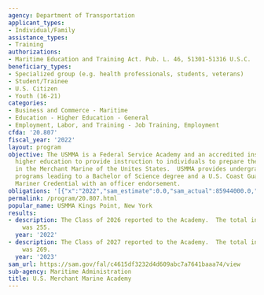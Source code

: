 ```yaml
---
agency: Department of Transportation
applicant_types:
- Individual/Family
assistance_types:
- Training
authorizations:
- Maritime Education and Training Act. Pub. L. 46, 51301-51316 U.S.C.
beneficiary_types:
- Specialized group (e.g. health professionals, students, veterans)
- Student/Trainee
- U.S. Citizen
- Youth (16-21)
categories:
- Business and Commerce - Maritime
- Education - Higher Education - General
- Employment, Labor, and Training - Job Training, Employment
cfda: '20.807'
fiscal_year: '2022'
layout: program
objective: The USMMA is a Federal Service Academy and an accredited institution of
  higher education to provide instruction to individuals to prepare them for service
  in the Merchant Marine of the Unites States.  USMMA provides undergraduate educational
  programs leading to a Bachelor of Science degree and a U.S. Coast Guard (USCG) Merchant
  Mariner Credential with an officer endorsement.
obligations: '[{"x":"2022","sam_estimate":0.0,"sam_actual":85944000.0,"usa_spending_actual":80000.0},{"x":"2023","sam_estimate":87848000.0,"sam_actual":0.0,"usa_spending_actual":0.0},{"x":"2024","sam_estimate":103500000.0,"sam_actual":0.0,"usa_spending_actual":0.0}]'
permalink: /program/20.807.html
popular_name: USMMA Kings Point, New York
results:
- description: The Class of 2026 reported to the Academy.  The total incoming class
    was 255.
  year: '2022'
- description: The Class of 2027 reported to the Academy.  The total incoming class
    was 269.
  year: '2023'
sam_url: https://sam.gov/fal/c4615df3232d4d609abc7a7641baaa74/view
sub-agency: Maritime Administration
title: U.S. Merchant Marine Academy
---
```

